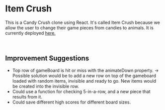 <h1>Item Crush</h1>
<p>
   This is a Candy Crush clone using React.  It's called Item Crush because we allow the user to change their game pieces from candies to animals. 
   It is currently deployed 
   <a href="http://itemcrush-paultoner.s3-website-us-east-1.amazonaws.com/" target="_blank">
      here.
   </a>
</p>

</br>
<h2>Improvement Suggestions</h2>
<ul>
   <li>
      Top row of gameBoard is hit or miss with the animateDown property.
      -> Possible solution would be to add a new row on top of the gameboard loaded
      with random items, invisible and ready to go.  New items would be created into the
      invisible row.
   </li>
   <li>
      Could use a function for checking 5-in-a-row, and a new piece that results from it.
   </li>
   <li>
      Could save different high scores for different board sizes.
   </li>
<ul>
